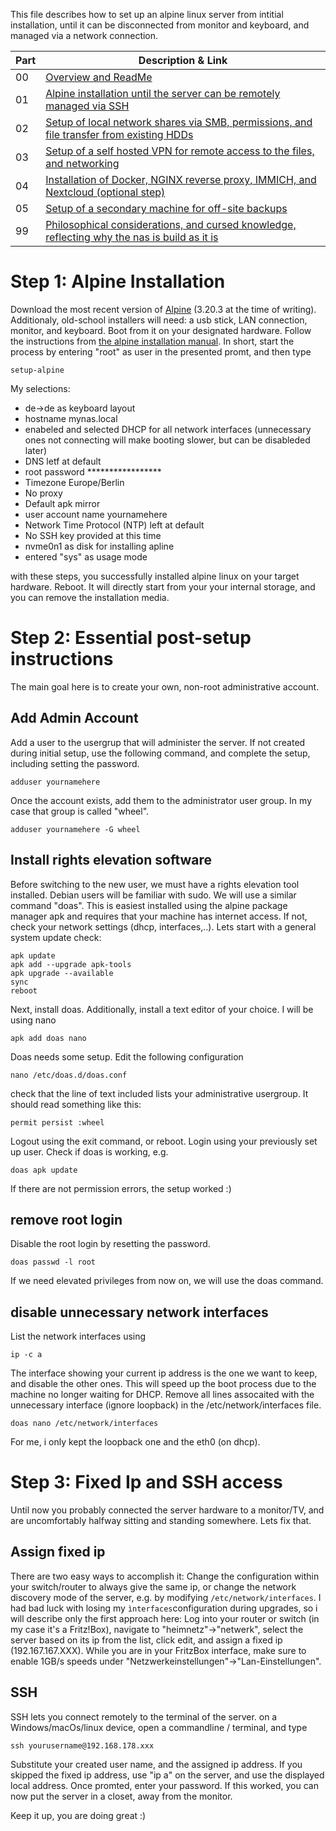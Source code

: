 This file describes how to set up an alpine linux server from intitial installation, until it can be disconnected from monitor and keyboard, and managed via a network connection.

| Part | Description & Link|
| ----------- | ----------- |
| 00 | [Overview and ReadMe](https://github.com/pubbelfiesch/SAHS/) |
| 01 | [Alpine installation until the server can be remotely managed via SSH](part_1.md) | 
| 02 | [Setup of local network shares via SMB, permissions, and file transfer from existing HDDs](part_2.md) |
| 03 | [Setup of a self hosted VPN for remote access to the files, and networking](part_3.md) |
| 04 | [Installation of Docker, NGINX reverse proxy, IMMICH, and Nextcloud (optional step)](part_4.md) |
| 05 | [Setup of a secondary machine for off-site backups](part_5.md) |
| 99 | [Philosophical considerations, and cursed knowledge, reflecting why the nas is build as it is](part_99)

# Step 1: Alpine Installation
Download the most recent version of [Alpine](https://www.alpinelinux.org/downloads/ "Alpine Linux Download") (3.20.3 at the time of writing). Additionaly, old-school installers will need: a usb stick, LAN connection, monitor, and keyboard. Boot from it on your designated hardware. Follow the instructions from [the alpine installation manual](https://wiki.alpinelinux.org/wiki/Installation). In short, start the process by entering "root" as user in the presented promt, and then type
```
setup-alpine
```
My selections:
- de->de as keyboard layout
- hostname mynas.local
- enabeled and selected DHCP for all network interfaces (unnecessary ones not connecting will make booting slower, but can be disableded later)
- DNS letf at default
- root password *****************
- Timezone Europe/Berlin
- No proxy
- Default apk mirror
- user account name yournamehere
- Network Time Protocol (NTP) left at default
- No SSH key provided at this time
- nvme0n1 as disk for installing apline
- entered "sys" as usage mode
  
with these steps, you successfully installed alpine linux on your target hardware. Reboot. It will directly start from your your internal storage, and you can remove the installation media.

# Step 2: Essential post-setup instructions
The main goal here is to create your own, non-root administrative account.
## Add Admin Account
Add a user to the usergrup that will administer the server. If not created during initial setup, use the following command, and complete the setup, including setting the password.
```
adduser yournamehere
```
Once the account exists, add them to the administrator user group. In my case that group is called "wheel".
```
adduser yournamehere -G wheel
```
## Install rights elevation software
Before switching to the new user, we must have a rights elevation tool installed. Debian users will be familiar with sudo. We will use a similar command "doas". This is easiest installed using the alpine package manager apk and requires that your machine has internet access. If not, check your network settings (dhcp, interfaces,..). Lets start with a general system update check:
```
apk update
apk add --upgrade apk-tools
apk upgrade --available
sync
reboot
```
Next, install doas. Additionally, install a text editor of your choice. I will be using nano
```
apk add doas nano
```
Doas needs some setup. Edit the following configuration 
```
nano /etc/doas.d/doas.conf
```
check that the line of text included lists your administrative usergroup. It should read something like this:
```
permit persist :wheel
```
Logout using the exit command, or reboot. Login using your previously set up user. Check if doas is working, e.g.
```
doas apk update
```
If there are not permission errors, the setup worked :)

## remove root login
Disable the root login by resetting the password.
```
doas passwd -l root
```
If we need elevated privileges from now on, we will use the doas command.

## disable unnecessary network interfaces
List the network interfaces using
```
ip -c a
```
The interface showing your current ip address is the one we want to keep, and disable the other ones. This will speed up the boot process due to the machine no longer waiting for DHCP. Remove all lines assocaited with the unnecessary interface (ignore loopback) in the /etc/network/interfaces file.
```
doas nano /etc/network/interfaces
```
For me, i only kept the loopback one and the eth0 (on dhcp).

# Step 3: Fixed Ip and SSH access
Until now you probably connected the server hardware to a monitor/TV, and are uncomfortably halfway sitting and standing somewhere. Lets fix that.
## Assign fixed ip
There are two easy ways to accomplish it: Change the configuration within your switch/router to always give the same ip, or change the network discovery mode of the server, e.g. by modifying `/etc/network/interfaces`. I had bad luck with losing my `ìnterfaces`configuration during upgrades, so i will describe only the first approach here:
Log into your router or switch (in my case it's a Fritz!Box), navigate to "heimnetz"->"netwerk", select the server based on its ip from the list, click edit, and assign a fixed ip (192.167.167.XXX). While you are in your FritzBox interface, make sure to enable 1GB/s speeds under "Netzwerkeinstellungen"->"Lan-Einstellungen".
## SSH
SSH lets you connect remotely to the terminal of the server. on a Windows/macOs/linux device, open a commandline / terminal, and type
```
ssh yourusername@192.168.178.xxx
```
Substitute your created user name, and the assigned ip address. If you skipped the fixed ip address, use "ip a" on the server, and use the displayed local address. Once promted, enter your password. If this worked, you can now put the server in a closet, away from the monitor.

Keep it up, you are doing great :)
